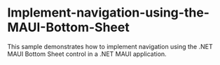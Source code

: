 # Implement-navigation-using-the-MAUI-Bottom-Sheet
This sample demonstrates how to implement navigation using the .NET MAUI Bottom Sheet control in a .NET MAUI application.
